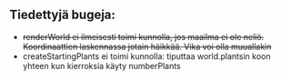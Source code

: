 ## Tiedettyjä bugeja:

- ~~renderWorld ei ilmeisesti toimi kunnolla, jos maailma ei ole neliö. Koordinaattien laskennassa jotain häikkää. Vika voi olla muuallakin~~
- createStartingPlants ei toimi kunnolla: tiputtaa world.plantsin koon yhteen kun kierroksia käyty numberPlants
